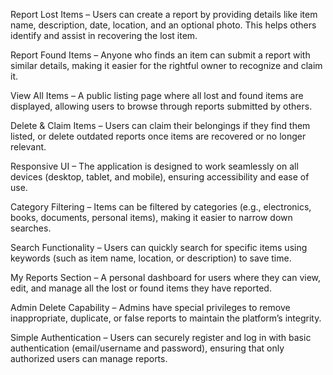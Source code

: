 
Report Lost Items – Users can create a report by providing details like item name, description, date, location, and an optional photo. This helps others identify and assist in recovering the lost item.

Report Found Items – Anyone who finds an item can submit a report with similar details, making it easier for the rightful owner to recognize and claim it.

View All Items – A public listing page where all lost and found items are displayed, allowing users to browse through reports submitted by others.

Delete & Claim Items – Users can claim their belongings if they find them listed, or delete outdated reports once items are recovered or no longer relevant.

Responsive UI – The application is designed to work seamlessly on all devices (desktop, tablet, and mobile), ensuring accessibility and ease of use.

Category Filtering – Items can be filtered by categories (e.g., electronics, books, documents, personal items), making it easier to narrow down searches.

Search Functionality – Users can quickly search for specific items using keywords (such as item name, location, or description) to save time.

My Reports Section – A personal dashboard for users where they can view, edit, and manage all the lost or found items they have reported.

Admin Delete Capability – Admins have special privileges to remove inappropriate, duplicate, or false reports to maintain the platform’s integrity.

Simple Authentication – Users can securely register and log in with basic authentication (email/username and password), ensuring that only authorized users can manage reports.